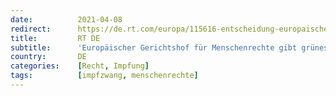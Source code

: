 ```yaml
---
date:          2021-04-08
redirect:      https://de.rt.com/europa/115616-entscheidung-europaischen-gerichtshofs-fur-menschenrechte-zwangsimpfung-ok/
title:         RT DE
subtitle:      'Europäischer Gerichtshof für Menschenrechte gibt grünes Licht für Zwangsimpfungen'
country:       DE
categories:    [Recht, Impfung]
tags:          [impfzwang, menschenrechte]
---
```

